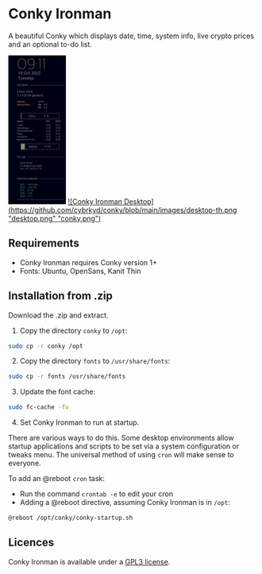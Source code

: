 
# Conky Ironman

A beautiful Conky which displays date, time, system info, live crypto prices 
and an optional to-do list.

[![Conky Ironman](https://github.com/cybrkyd/conky/blob/main/images/conky-th.png "conky.png")](https://github.com/cybrkyd/conky/blob/main/images/conky.png)
[![Conky Ironman Desktop](https://github.com/cybrkyd/conky/blob/main/images/desktop-th.png "desktop.png" "conky.png")](https://github.com/cybrkyd/conky/blob/main/images/desktop.png)

## Requirements

- Conky Ironman requires Conky version 1+
- Fonts: Ubuntu, OpenSans, Kanit Thin

## Installation from .zip

Download the .zip and extract.

1. Copy the directory `conky` to `/opt`:
```bash
sudo cp -r conky /opt
```

2. Copy the directory `fonts` to `/usr/share/fonts`:
```bash
sudo cp -r fonts /usr/share/fonts
```

3. Update the font cache:
```bash
sudo fc-cache -fv
```

4. Set Conky Ironman to run at startup.

There are various ways to do this. Some desktop environments allow startup 
applications and scripts to be set via a system configuration or tweaks menu. 
The universal method of using `cron` will make sense to everyone.

To add an @reboot `cron` task:
- Run the command `crontab -e` to edit your cron
- Adding a @reboot directive, assuming Conky Ironman is in `/opt`:
```bash
@reboot /opt/conky/conky-startup.sh
```

## Licences
Conky Ironman is available under a [GPL3 license](https://github.com/cybrkyd/conky/blob/main/LICENSE).

